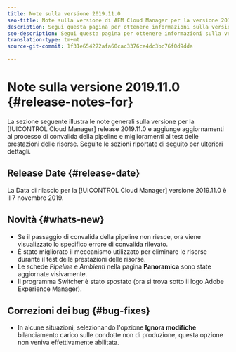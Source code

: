 ```yaml
---
title: Note sulla versione 2019.11.0
seo-title: Note sulla versione di AEM Cloud Manager per la versione 2019.11.0
description: Segui questa pagina per ottenere informazioni sulla versione 2019.11.0 di Cloud Manager.
seo-description: Segui questa pagina per ottenere informazioni sulla versione 2019.11.0 di AEM Cloud Manager.
translation-type: tm+mt
source-git-commit: 1f31e654272afa60cac3376ce4dc3bc76f0d9dda

---
```


# Note sulla versione 2019.11.0 {#release-notes-for}

La sezione seguente illustra le note generali sulla versione per la [!UICONTROL Cloud Manager] release 2019.11.0 e aggiunge aggiornamenti al processo di convalida della pipeline e miglioramenti ai test delle prestazioni delle risorse.
Seguite le sezioni riportate di seguito per ulteriori dettagli.

## Release Date {#release-date}

La Data di rilascio per la [!UICONTROL Cloud Manager] versione 2019.11.0 è il 7 novembre 2019.

## Novità {#whats-new}

* Se il passaggio di convalida della pipeline non riesce, ora viene visualizzato lo specifico errore di convalida rilevato.
* È stato migliorato il meccanismo utilizzato per eliminare le risorse durante il test delle prestazioni delle risorse.
* Le schede *Pipeline* e *Ambienti* nella pagina **Panoramica** sono state aggiornate visivamente.
* Il programma Switcher è stato spostato (ora si trova sotto il logo Adobe Experience Manager).

## Correzioni dei bug {#bug-fixes}

* In alcune situazioni, selezionando l'opzione **Ignora modifiche** bilanciamento carico sulle condotte non di produzione, questa opzione non veniva effettivamente abilitata.
